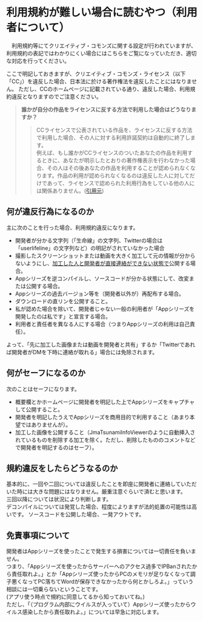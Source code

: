 # 利用規約が難しい場合に読むやつ（利用者について）

&emsp;利用規約等にてクリエイティブ・コモンズに関する設定が行われていますが、利用規約の表記ではわかりにくい場合にはこちらをご覧になっていただき、適切な対応を行ってください。

ここで明記しておきますが、クリエイティブ・コモンズ・ライセンス（以下「CC」）を違反した場合、日本法に於ける著作権法を違反したことにはなりません。
ただし、CCのホームページに記載されている通り、違反した場合、利用規約違反となりますのでご注意ください。
> **誰かが自分の作品をライセンスに反する方法で利用した場合はどうなりますか？**
>> CCライセンスで公表されている作品を、ライセンスに反する方法で利用した場合、その人に対する利用許諾契約は自動的に終了します。  
>> 例えば、もし誰かがCCライセンスのついたあなたの作品を利用するときに、あなたが明示したとおりの著作権表示を行わなかった場合、その人はその後あなたの作品を利用することが認められなくなります。作品の利用が認められなくなるのは違反した人に対してだけであって、ライセンスで認められた利用行為をしている他の人には関係ありません。([引用元](https://creativecommons.jp/faq/#b12))

## 何が違反行為になるのか

主に次のことを行った場合、利用規約違反になります。

- 開発者が分かる文字列（「生命線」の文字列、Twitterの場合は「userlifeline」の文字列など）の明記がされていなかった場合
- 撮影したスクリーンショットまたは動画を大きく加工して元の情報が分からないようにし、<u>加工した人と開発者が直接連絡ができない状態で</u>公開する場合。
- Appシリーズを逆コンパイルし、ソースコードが分かる状態にして、改変または公開する場合。
- Appシリーズの過去バージョン等を（開発者以外が）再配布する場合。
- ダウンロードの直リンを公開すること。
- 私が認めた場合を除いて、開発者じゃない一般の利用者が「Appシリーズを開発したのは私です」と宣言する場合。
- 利用者と責任者を異なる人にする場合（つまりAppシリーズの利用は自己責任）。

よって、「先に加工した画像または動画を開発者と共有」するか「Twitterであれば開発者がDMを下時に連絡が取れる」場合には免除されます。

## 何がセーフになるのか

次のことはセーフになります。

- 概要欄とかホームページに開発者を明記した上でAppシリーズをキャプチャして公開すること。
- 開発者を明記したうえでAppシリーズを商用目的で利用すること（あまり本望ではありませんが）。
- 加工した画像を公開すること（JmaTsunamiInfoViewerのように自動挿入されているものを削除する加工を除く。ただし、削除したもののコメントなどで開発者を明記するのはセーフ）。

## 規約違反をしたらどうなるのか

基本的に、一回や二回については違反したことを即座に開発者に連絡していただいた時には大きな問題にはなりません。厳重注意ぐらいで済むと思います。  
三回以降については状況により判断します。  
デコンパイルについては発覚した場合、程度によりますが法的処置の可能性は高いです。 ソースコードを公開した場合、一発アウトです。  

## 免責事項について

開発者はAppシリーズを使ったことで発生する損害については一切責任を負いません。  
つまり、「Appシリーズを使ったからサーバーへのアクセス過多でIPBanされたから責任取れよ。」とか「Appシリーズ使ったからPCのメモリが足りなくなって調子悪くなってPC落ちてWordが保存できなかったから何とかしろよ。」っていう相談には一切乗らないということです。  
(アプリ使う時点で規約に同意してるから知っておいてね。)  
ただし、「（プログラム内部にウイルスが入っていて）Appシリーズ使ったからウイルス感染したから責任取れよ。」については早急に対応します。
